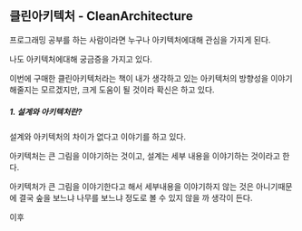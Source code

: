 ## 클린아키텍처 - CleanArchitecture

프로그래밍 공부를 하는 사람이라면 누구나 아키텍처에대해 관심을 가지게 된다.

나도 아키텍처에대해 궁금증을 가지고 있다. 

이번에 구매한 클린아키텍처라는 책이 내가 생각하고 있는 아키텍처의 방향성을 이야기해줄지는 모르겠지만, 크게 도움이 될 것이라 확신은 하고 있다.



##### 1. 설계와 아키텍처란?

설계와 아키텍처의 차이가 없다고 이야기를 하고 있다.

아키텍처는 큰 그림을 이야기하는 것이고, 설계는 세부 내용을 이야기하는 것이라고 한다. 

아키텍처가 큰 그림을 이야기한다고 해서 세부내용을 이야기하지 않는 것은 아니기때문에 결국 숲을 보느냐 나무를 보느냐 정도로 볼 수 있지 않을 까 생각이 든다. 

이후 